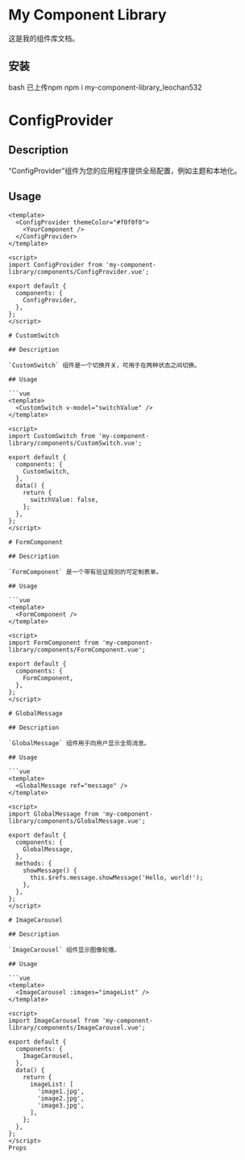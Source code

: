 # My Component Library

这是我的组件库文档。

## 安装

bash
已上传npm
npm i my-component-library_leochan532

# ConfigProvider

## Description

“ConfigProvider”组件为您的应用程序提供全局配置，例如主题和本地化。

## Usage

```vue
<template>
  <ConfigProvider themeColor="#f0f0f0">
    <YourComponent />
  </ConfigProvider>
</template>

<script>
import ConfigProvider from 'my-component-library/components/ConfigProvider.vue';

export default {
  components: {
    ConfigProvider,
  },
};
</script>

# CustomSwitch

## Description

`CustomSwitch` 组件是一个切换开关，可用于在两种状态之间切换。

## Usage

```vue
<template>
  <CustomSwitch v-model="switchValue" />
</template>

<script>
import CustomSwitch from 'my-component-library/components/CustomSwitch.vue';

export default {
  components: {
    CustomSwitch,
  },
  data() {
    return {
      switchValue: false,
    };
  },
};
</script>

# FormComponent

## Description

`FormComponent` 是一个带有验证规则的可定制表单。

## Usage

```vue
<template>
  <FormComponent />
</template>

<script>
import FormComponent from 'my-component-library/components/FormComponent.vue';

export default {
  components: {
    FormComponent,
  },
};
</script>

# GlobalMessage

## Description

`GlobalMessage` 组件用于向用户显示全局消息。

## Usage

```vue
<template>
  <GlobalMessage ref="message" />
</template>

<script>
import GlobalMessage from 'my-component-library/components/GlobalMessage.vue';

export default {
  components: {
    GlobalMessage,
  },
  methods: {
    showMessage() {
      this.$refs.message.showMessage('Hello, world!');
    },
  },
};
</script>

# ImageCarousel

## Description

`ImageCarousel` 组件显示图像轮播。

## Usage

```vue
<template>
  <ImageCarousel :images="imageList" />
</template>

<script>
import ImageCarousel from 'my-component-library/components/ImageCarousel.vue';

export default {
  components: {
    ImageCarousel,
  },
  data() {
    return {
      imageList: [
        'image1.jpg',
        'image2.jpg',
        'image3.jpg',
      ],
    };
  },
};
</script>
Props
